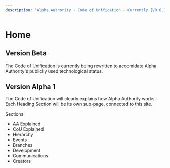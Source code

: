 ```yaml
---
description: 'Alpha Authority - Code of Unification - Currently [V0.0.12]'
---
```


# Home

## Version Beta

The Code of Unification is currently being rewritten to accomidate Alpha Authority's publiclly used technological status. 

## Version Alpha 1

The Code of Unification will clearly explains how Alpha Authority works. Each Heading Section will be its own sub-page, connected to this site.  
  
Sections:

* AA Explained
* CoU Explained
* Hierarchy
* Events
* Branches
* Development
* Communications
* Creators



